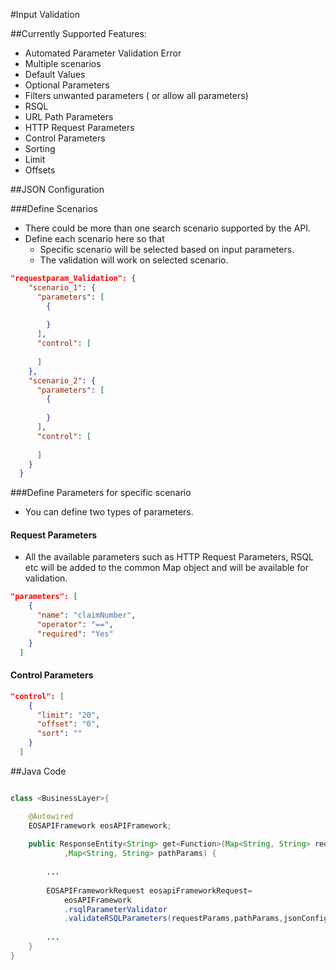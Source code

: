 #Input Validation

##Currently Supported Features:​
* Automated Parameter Validation Error​
* Multiple scenarios​
* Default Values​
* Optional Parameters​
* Filters unwanted parameters​ ( or allow all parameters)
* RSQL​
* URL Path Parameters​
* HTTP Request Parameters​
* Control Parameters​
* Sorting​
* Limit​
* Offsets​

##JSON Configuration

###Define Scenarios
* There could be more than one search scenario supported by the API.
* Define each scenario here so that
    * Specific scenario will be selected based on input parameters.  
    * The validation will work on selected scenario.
    
``` json
"requestparam_Validation": {
    "scenario_1": {
      "parameters": [
        {
      
        }
      ],
      "control": [
      
      ]
    },
    "scenario_2": {
      "parameters": [
        {
      
        }
      ],
      "control": [
      
      ]
    }
  }
```
    
###Define Parameters for specific scenario

* You can define two types of parameters.

#### Request Parameters
* All the available parameters such as HTTP Request Parameters, RSQL etc will be added to the common Map object and will be available for validation.

``` json
"parameters": [
    {
      "name": "claimNumber",
      "operator": "==",
      "required": "Yes"
    }
  ]
```


#### Control Parameters

``` json
"control": [
    {
      "limit": "20",
      "offset": "0",
      "sort": ""
    }
  ]
```

##Java Code


``` java

class <BusinessLayer>{

    @Autowired
    EOSAPIFramework eosAPIFramework;
    
    public ResponseEntity<String> get<Function>(Map<String, String> requestParams
            ,Map<String, String> pathParams) {    
        
        ...
        
        EOSAPIFrameworkRequest eosapiFrameworkRequest= 
            eosAPIFramework
            .rsqlParameterValidator
            .validateRSQLParameters(requestParams,pathParams,jsonConfig);
            
        ...
    }
}

```
